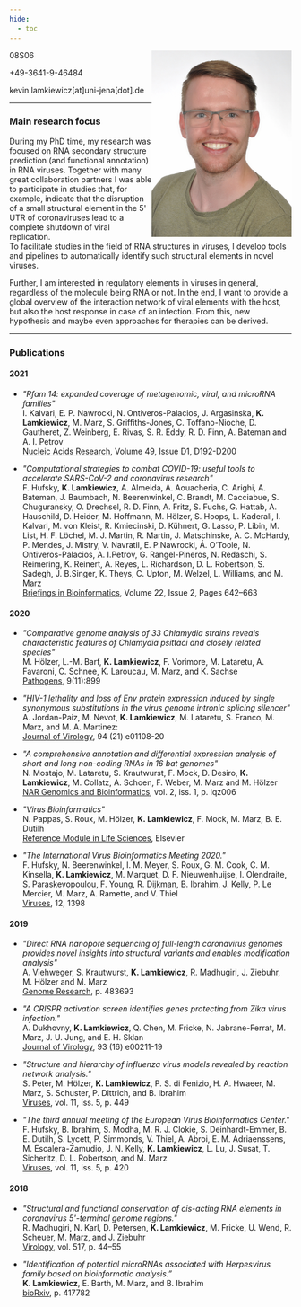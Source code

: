 ```yaml
---
hide:
  - toc
---
```


<img src="/pics/kevin.jpg" width="250" align="right">

08S06

+49-3641-9-46484

kevin.lamkiewicz[at]uni-jena[dot].de

---

### Main research focus
During my PhD time, my research was focused on RNA secondary structure prediction (and functional annotation) in
RNA viruses. Together with many great collaboration partners I was able to participate in studies that, for example, indicate that the disruption
of a small structural element in the 5' UTR of coronaviruses lead to a complete shutdown of viral replication.  
To facilitate studies in the field of RNA structures in viruses, I develop tools and pipelines to automatically identify such structural elements
in novel viruses.  

Further, I am interested in regulatory elements in viruses in general, regardless of the molecule being RNA or not. In the end, I want to provide a global overview of the interaction network
of viral elements with the host, but also the host response in case of an infection. From this, new hypothesis and maybe even approaches for therapies can be derived.


---

### Publications

#### 2021

- *"Rfam 14: expanded coverage of metagenomic, viral, and microRNA families"*  
  I. Kalvari, E. P. Nawrocki, N. Ontiveros-Palacios, J. Argasinska, **K. Lamkiewicz**, M. Marz, S. Griffiths-Jones, C. Toffano-Nioche,
  D. Gautheret, Z. Weinberg, E. Rivas, S. R. Eddy, R. D. Finn, A. Bateman and A. I. Petrov  
  [Nucleic Acids Research](https://doi.org/10.1093/nar/gkaa1047), Volume 49, Issue D1, D192-D200

- *"Computational strategies to combat COVID-19: useful tools to accelerate SARS-CoV-2 and coronavirus research"*  
  F. Hufsky, **K. Lamkiewicz**, A. Almeida, A. Aouacheria, C. Arighi, A. Bateman, J. Baumbach, N. Beerenwinkel, C. Brandt, M. Cacciabue, S. Chuguransky, O. Drechsel, R. D. Finn, A. Fritz, S. Fuchs, G. Hattab, A. Hauschild, D. Heider, M. Hoffmann, M. Hölzer, S. Hoops, L. Kaderali, I. Kalvari, M. von Kleist, R. Kmiecinski, D. Kühnert, G. Lasso, P. Libin, M. List, H. F. Löchel, M. J. Martin, R. Martin, J. Matschinske, A. C. McHardy, P. Mendes, J. Mistry, V. Navratil, E. P.Nawrocki, Á. O’Toole, N. Ontiveros-Palacios, A. I.Petrov, G. Rangel-Pineros, N. Redaschi, S. Reimering, K. Reinert, A. Reyes, L. Richardson, D. L. Robertson, S. Sadegh, J. B.Singer, K. Theys, C. Upton, M. Welzel, L. Williams, and M. Marz  
  [Briefings in Bioinformatics](https://doi.org/10.1093/bib/bbaa232),  Volume 22, Issue 2, Pages 642–663


#### 2020

-	*"Comparative genome analysis of 33 Chlamydia strains reveals characteristic features of Chlamydia psittaci and closely related species"*  
  M. Hölzer, L.-M. Barf, **K. Lamkiewicz**, F. Vorimore, M. Lataretu, A. Favaroni, C. Schnee, K. Laroucau, M. Marz, and K. Sachse  
  [Pathogens](https://doi.org/10.3390/pathogens9110899), 9(11):899

-	*"HIV-1 lethality and loss of Env protein expression induced by single synonymous substitutions in the virus genome intronic splicing silencer"*  
  A. Jordan-Paiz, M. Nevot, **K. Lamkiewicz**, M. Lataretu, S. Franco, M. Marz, and M. A. Martinez:  
  [Journal of Virology](http://doi.org/10.1128/JVI.01108-20), 94 (21) e01108-20

-	*"A comprehensive annotation and differential expression analysis of short and long non-coding RNAs in 16 bat genomes"*  
  N. Mostajo, M. Lataretu, S. Krautwurst, F. Mock, D. Desiro, **K. Lamkiewicz**, M. Collatz, A. Schoen, F. Weber, M. Marz and M. Hölzer  
  [NAR Genomics and Bioinformatics](http://doi.org/10.1093/nargab/lqz006),  vol. 2, iss. 1, p. lqz006

- *"Virus Bioinformatics"*  
  N. Pappas, S. Roux, M. Hölzer, **K. Lamkiewicz**, F. Mock, M. Marz, B. E. Dutilh  
  [Reference Module in Life Sciences](https://doi.org/10.1016/B978-0-12-814515-9.00034-5}), Elsevier

-	*"The International Virus Bioinformatics Meeting 2020."*  
  F. Hufsky, N. Beerenwinkel, I. M. Meyer, S. Roux, G. M. Cook, C. M. Kinsella, **K. Lamkiewicz**, M. Marquet, D. F. Nieuwenhuijse,
	I. Olendraite, S. Paraskevopoulou, F. Young, R. Dijkman, B. Ibrahim, J. Kelly, P. Le Mercier, M. Marz, A. Ramette, and V. Thiel  
  [Viruses](https://doi.org/10.3390/v12121398), 12, 1398

#### 2019

- *"Direct RNA nanopore sequencing of full-length coronavirus genomes provides novel insights into structural variants and enables modification analysis"*  
  A. Viehweger, S. Krautwurst, **K. Lamkiewicz**, R. Madhugiri, J. Ziebuhr, M. Hölzer and M. Marz 	
  [Genome Research](https://doi.org/10.1101/gr.247064.118), p. 483693

-	*"A CRISPR activation screen identifies genes protecting from Zika virus infection."*  
  A. Dukhovny, **K. Lamkiewicz**, Q. Chen, M. Fricke, N. Jabrane-Ferrat, M. Marz, J. U. Jung, and E. H. Sklan  
  [Journal of Virology](http://doi.org/10.1128/JVI.00211-19),  93 (16) e00211-19

-	*"Structure and hierarchy of influenza virus models revealed by reaction network analysis."*  
  S. Peter, M. Hölzer, **K. Lamkiewicz**, P. S. di Fenizio, H. A. Hwaeer, M. Marz, S. Schuster, P. Dittrich, and B. Ibrahim  
  [Viruses](http://doi.org/10.3390/v11050449), vol. 11, iss. 5, p. 449

- *"The third annual meeting of the European Virus Bioinformatics Center."*  
  F. Hufsky, B. Ibrahim, S. Modha, M. R. J. Clokie, S. Deinhardt-Emmer, B. E. Dutilh, S. Lycett, P. Simmonds,
	V. Thiel, A. Abroi, E. M. Adriaenssens, M. Escalera-Zamudio, J. N. Kelly, **K. Lamkiewicz**, L. Lu, J. Susat,
	T. Sicheritz, D. L. Robertson, and M. Marz	
  [Viruses](http://doi.org/10.3390/v11050420), vol. 11, iss. 5, p. 420

#### 2018

-	*"Structural and functional conservation of cis-acting RNA elements in coronavirus 5'-terminal genome regions."*  
  R. Madhugiri, N. Karl, D. Petersen, **K. Lamkiewicz**, M. Fricke, U. Wend, R. Scheuer, M. Marz, and J. Ziebuhr  
  [Virology](http://doi.org/10.1016/j.virol.2017.11.025), vol. 517, p. 44–55

- *"Identification of potential microRNAs associated with Herpesvirus family based on bioinformatic analysis.”*  
  **K. Lamkiewicz**, E. Barth, M. Marz, and B. Ibrahim  
	[bioRxiv](http://doi.org/10.1101/417782), p. 417782